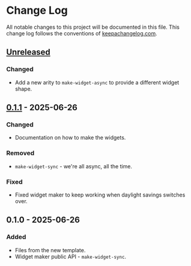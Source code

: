 # Change Log
All notable changes to this project will be documented in this file. This change log follows the conventions of [keepachangelog.com](http://keepachangelog.com/).

## [Unreleased]
### Changed
- Add a new arity to `make-widget-async` to provide a different widget shape.

## [0.1.1] - 2025-06-26
### Changed
- Documentation on how to make the widgets.

### Removed
- `make-widget-sync` - we're all async, all the time.

### Fixed
- Fixed widget maker to keep working when daylight savings switches over.

## 0.1.0 - 2025-06-26
### Added
- Files from the new template.
- Widget maker public API - `make-widget-sync`.

[Unreleased]: https://github.com/clj/tracker_app/compare/0.1.1...HEAD
[0.1.1]: https://github.com/clj/tracker_app/compare/0.1.0...0.1.1
